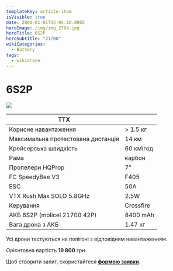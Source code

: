```yaml
---
templateKey: article-item
isVisible: true
date: 2000-01-01T15:04:10.000Z
heroImage: /img/img_2794.jpg
heroTitle: 6S2P
heroSubtitle: "21700"
wikiCategories:
  - Battery
tags:
  - wikidrone
---
```

# 6S2P

![](/img/img_2792.jpg)

| **ТТХ**                            |           |
| ---------------------------------- | --------- |
| Корисне навантаження               | \> 1.5 кг |
| Максимальна протестована дистанція | 14 км     |
| Крейсерська швидкість              | 60 км\год |
| Р﻿ама                              | карбон    |
| Пропелери HQProp                   | 7"        |
| FC SpeedyBee V3                    | F405      |
| ESC                                | 50A       |
| ﻿VTX Rush Max SOLO 5.8GHz          | 2.5W      |
| ﻿Керування                         | Crossfire |
| АКБ 6S2P (molicel 21700 42P)       | 8400 mAh  |
| Вага дрона з АКБ                   | 1.47 кг   |

Усі дрони тестуються на полігоні з відповідним навантаженням.

Орієнтовна вартість **19 800** грн.

Щоб створити запит, скористайтеся <a href="https://docs.google.com/forms/d/e/1FAIpQLSflTILqQ9CENT9xGsnn4Ke6l-D-2m2yaclV2jH2pzXmjGk51w/viewform" target="_blank" rel="noopener noreferrer">**формою заявки**</a>.

![]()